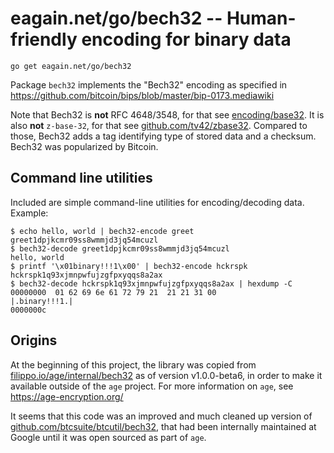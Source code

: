 # eagain.net/go/bech32 -- Human-friendly encoding for binary data

```
go get eagain.net/go/bech32
```

Package `bech32` implements the "Bech32" encoding as specified in https://github.com/bitcoin/bips/blob/master/bip-0173.mediawiki

Note that Bech32 is **not** RFC 4648/3548, for that see [encoding/base32](http://golang.org/pkg/encoding/base32/).
It is also **not** `z-base-32`, for that see [github.com/tv42/zbase32](https://github.com/tv42/zbase32).
Compared to those, Bech32 adds a tag identifying type of stored data and a checksum.
Bech32 was popularized by Bitcoin.

## Command line utilities

Included are simple command-line utilities for encoding/decoding data.
Example:

```console
$ echo hello, world | bech32-encode greet
greet1dpjkcmr09ss8wmmjd3jq54mcuzl
$ bech32-decode greet1dpjkcmr09ss8wmmjd3jq54mcuzl
hello, world
$ printf '\x01binary!!!1\x00' | bech32-encode hckrspk
hckrspk1q93xjmnpwfujzgfpxyqqs8a2ax
$ bech32-decode hckrspk1q93xjmnpwfujzgfpxyqqs8a2ax | hexdump -C
00000000  01 62 69 6e 61 72 79 21  21 21 31 00              |.binary!!!1.|
0000000c
```

## Origins

At the beginning of this project, the library was copied from [filippo.io/age/internal/bech32](https://pkg.go.dev/filippo.io/age@v1.0.0-beta6/internal/bech32) as of version v1.0.0-beta6, in order to make it available outside of the `age` project.
For more information on `age`, see https://age-encryption.org/

It seems that this code was an improved and much cleaned up version of [github.com/btcsuite/btcutil/bech32](https://pkg.go.dev/github.com/btcsuite/btcutil/bech32), that had been internally maintained at Google until it was open sourced as part of `age`.
